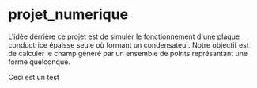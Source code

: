 # projet_numerique
L'idée derrière ce projet est de simuler le fonctionnement d'une plaque conductrice épaisse seule où formant un condensateur.
Notre objectif est de calculer le champ généré par un ensemble de points représantant une forme quelconque. 

Ceci est un test